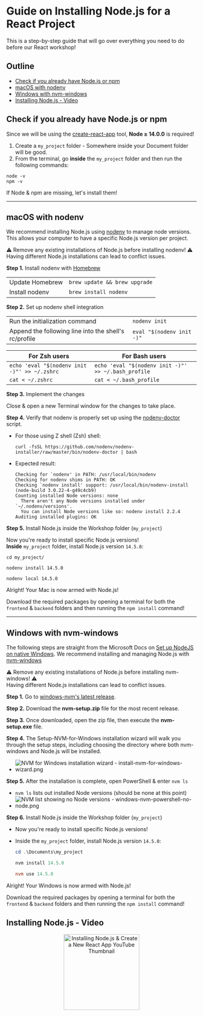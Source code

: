# Guide on Installing Node.js for a React Project

This is a step-by-step guide that will go over everything you need to do before our React workshop!


## Outline <!-- omit in toc -->

* [Check if you already have Node.js or npm](#check-if-you-already-have-nodejs-or-npm)
* [macOS with nodenv](#macos-with-nodenv)
* [Windows with nvm-windows](#windows-with-nvm-windows)
* [Installing Node.js - Video](#installing-nodejs---video)


## Check if you already have Node.js or npm

Since we will be using the [create-react-app](https://github.com/facebook/create-react-app) tool, **Node ≥ 14.0.0** is required!

1. Create a `my_project` folder - Somewhere inside your Document folder will be good.
1. From the terminal, go **inside** the `my_project` folder and then run the following commands:

```shell
node -v
npm -v
```

If Node & npm are missing, let's install them!

---


## macOS with nodenv

We recommend installing Node.js using [nodenv](https://github.com/nodenv/nodenv) to manage node versions. This allows your computer to have a specific Node.js version per project.

⚠️ Remove any existing installations of Node.js before installing nodenv! ⚠️  
Having different Node.js installations can lead to conflict issues.

**Step 1.** Install nodenv with [Homebrew](https://brew.sh/)

|                 |                               |
| --------------- | ----------------------------- |
| Update Homebrew | `brew update && brew upgrade` |
| Install nodenv  | `brew install nodenv`         |

**Step 2.** Set up nodenv shell integration

|                                                       |                           |
| ----------------------------------------------------- | ------------------------- |
| Run the initialization command                        | `nodenv init`             |
| Append the following line into the shell's rc/profile | `eval "$(nodenv init -)"` |

| For Zsh users                                | For Bash users                                      |
| -------------------------------------------- | --------------------------------------------------- |
| `echo 'eval "$(nodenv init -)"' >> ~/.zshrc` | `echo 'eval "$(nodenv init -)"' >> ~/.bash_profile` |
| `cat < ~/.zshrc`                             | `cat < ~/.bash_profile`                             |

**Step 3.** Implement the changes

Close & open a new Terminal window for the changes to take place.

**Step 4.** Verify that nodenv is properly set up using the [nodenv-doctor](https://github.com/nodenv/nodenv-installer/blob/master/bin/nodenv-doctor) script.

* For those using Z shell (Zsh) shell:

    ```shell
    curl -fsSL https://github.com/nodenv/nodenv-installer/raw/master/bin/nodenv-doctor | bash
    ```

* Expected result:

    ```shell
    Checking for `nodenv' in PATH: /usr/local/bin/nodenv
    Checking for nodenv shims in PATH: OK
    Checking `nodenv install' support: /usr/local/bin/nodenv-install (node-build 3.0.22-4-g49c4cb9)
    Counting installed Node versions: none
      There aren't any Node versions installed under `~/.nodenv/versions'.
      You can install Node versions like so: nodenv install 2.2.4
    Auditing installed plugins: OK
    ```

**Step 5.** Install Node.js inside the Workshop folder (`my_project`)

Now you're ready to install specific Node.js versions!  
**Inside** `my_project` folder, install Node.js version `14.5.0`:

  ```shell
  cd my_project/

  nodenv install 14.5.0

  nodenv local 14.5.0
  ```

Alright! Your Mac is now armed with Node.js!

Download the required packages by opening a terminal for both the `frontend` & `backend` folders and then running the `npm install` command!

---


## Windows with nvm-windows

The following steps are straight from the Microsoft Docs on [Set up NodeJS on native Windows](https://docs.microsoft.com/en-us/windows/dev-environment/javascript/nodejs-on-windows). We recommend installing and managing Node.js with [nvm-windows](https://github.com/coreybutler/nvm-windows#node-version-manager-nvm-for-windows)

⚠️ Remove any existing installations of Node.js before installing nvm-windows! ⚠️  
Having different Node.js installations can lead to conflict issues.

**Step 1.** Go to [windows-nvm's latest release](https://github.com/coreybutler/nvm-windows/releases).

**Step 2.** Download the **nvm-setup.zip** file for the most recent release.

**Step 3.** Once downloaded, open the zip file, then execute the **nvm-setup.exe** file.

**Step 4.** The Setup-NVM-for-Windows installation wizard will walk you through the setup steps, including choosing the directory where both nvm-windows and Node.js will be installed.

* ![NVM for Windows installation wizard - install-nvm-for-windows-wizard.png](https://dev-to-uploads.s3.amazonaws.com/uploads/articles/z3o66lx22urcuh7nhm2f.png)

**Step 5.** After the installation is complete, open PowerShell & enter `nvm ls`

* `nvm ls` lists out installed Node versions (should be none at this point)
* ![NVM list showing no Node versions - windows-nvm-powershell-no-node.png](https://dev-to-uploads.s3.amazonaws.com/uploads/articles/sxjkpnd5c12bgpz16r6m.png)

**Step 6.** Install Node.js inside the Workshop folder (`my_project`)

* Now you're ready to install specific Node.js versions!
* Inside the `my_project` folder, install Node.js version `14.5.0`:

  ```powershell
  cd .\Documents\my_project

  nvm install 14.5.0

  nvm use 14.5.0
  ```

Alright! Your Windows is now armed with Node.js!

Download the required packages by opening a terminal for both the `frontend` & `backend` folders and then running the `npm install` command!


## Installing Node.js - Video

<p align="center">
  <a href="https://youtu.be/4Kw-i_rX3tY">
    <img height="200" alt="Installing Node.js & Create a New React App YouTube Thumbnail"
      src="https://img.youtube.com/vi/4Kw-i_rX3tY/hqdefault.jpg">
  </a>
</p>
